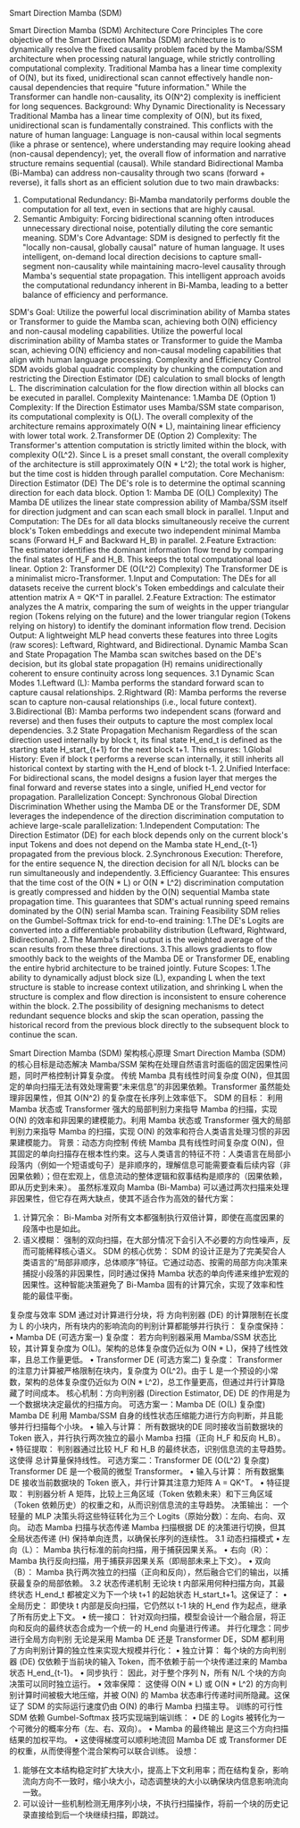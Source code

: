 Smart Direction Mamba (SDM)

Smart Direction Mamba (SDM) Architecture Core Principles
The core objective of the Smart Direction Mamba (SDM) architecture is to dynamically resolve the fixed causality problem faced by the Mamba/SSM architecture when processing natural language, while strictly controlling computational complexity. Traditional Mamba has a linear time complexity of O(N), but its fixed, unidirectional scan cannot effectively handle non-causal dependencies that require "future information." While the Transformer can handle non-causality, its O(N^2) complexity is inefficient for long sequences.
Background: Why Dynamic Directionality is Necessary
Traditional Mamba has a linear time complexity of O(N), but its fixed, unidirectional scan is fundamentally constrained. This conflicts with the nature of human language: Language is non-causal within local segments (like a phrase or sentence), where understanding may require looking ahead (non-causal dependency); yet, the overall flow of information and narrative structure remains sequential (causal).
While standard Bidirectional Mamba (Bi-Mamba) can address non-causality through two scans (forward + reverse), it falls short as an efficient solution due to two main drawbacks:
1. Computational Redundancy: Bi-Mamba mandatorily performs double the computation for all text, even in sections that are highly causal.
2. Semantic Ambiguity: Forcing bidirectional scanning often introduces unnecessary directional noise, potentially diluting the core semantic meaning.
SDM's Core Advantage: SDM is designed to perfectly fit the "locally non-causal, globally causal" nature of human language. It uses intelligent, on-demand local direction decisions to capture small-segment non-causality while maintaining macro-level causality through Mamba's sequential state propagation. This intelligent approach avoids the computational redundancy inherent in Bi-Mamba, leading to a better balance of efficiency and performance.


SDM's Goal: Utilize the powerful local discrimination ability of Mamba states or Transformer to guide the Mamba scan, achieving both O(N) efficiency and non-causal modeling capabilities. Utilize the powerful local discrimination ability of Mamba states or Transformer to guide the Mamba scan, achieving O(N) efficiency and non-causal modeling capabilities that align with human language processing.
Complexity and Efficiency Control
SDM avoids global quadratic complexity by chunking the computation and restricting the Direction Estimator (DE) calculation to small blocks of length L. The discrimination calculation for the flow direction within all blocks can be executed in parallel.
Complexity Maintenance:
 1.Mamba DE (Option 1) Complexity: If the Direction Estimator uses Mamba/SSM state comparison, its computational complexity is O(L). The overall complexity of the architecture remains approximately O(N * L), maintaining linear efficiency with lower total work.
 2.Transformer DE (Option 2) Complexity: The Transformer's attention computation is strictly limited within the block, with complexity O(L^2). Since L is a preset small constant, the overall complexity of the architecture is still approximately O(N * L^2); the total work is higher, but the time cost is hidden through parallel computation.
Core Mechanism: Direction Estimator (DE)
The DE's role is to determine the optimal scanning direction for each data block.
Option 1: Mamba DE (O(L) Complexity)
The Mamba DE utilizes the linear state compression ability of Mamba/SSM itself for direction judgment and can scan each small block in parallel.
 1.Input and Computation: The DEs for all data blocks simultaneously receive the current block's Token embeddings and execute two independent minimal Mamba scans (Forward H_F and Backward H_B) in parallel.
 2.Feature Extraction: The estimator identifies the dominant information flow trend by comparing the final states of H_F and H_B. This keeps the total computational load linear.
Option 2: Transformer DE (O(L^2) Complexity)
The Transformer DE is a minimalist micro-Transformer.
 1.Input and Computation: The DEs for all datasets receive the current block's Token embeddings and calculate their attention matrix A = QK^T in parallel.
 2.Feature Extraction: The estimator analyzes the A matrix, comparing the sum of weights in the upper triangular region (Tokens relying on the future) and the lower triangular region (Tokens relying on history) to identify the dominant information flow trend.
Decision Output:
A lightweight MLP head converts these features into three Logits (raw scores): Leftward, Rightward, and Bidirectional.
Dynamic Mamba Scan and State Propagation
The Mamba scan switches based on the DE's decision, but its global state propagation (H) remains unidirectionally coherent to ensure continuity across long sequences.
3.1 Dynamic Scan Modes
 1.Leftward (L): Mamba performs the standard forward scan to capture causal relationships.
 2.Rightward (R): Mamba performs the reverse scan to capture non-causal relationships (i.e., local future context).
 3.Bidirectional (B): Mamba performs two independent scans (forward and reverse) and then fuses their outputs to capture the most complex local dependencies.
3.2 State Propagation Mechanism
Regardless of the scan direction used internally by block t, its final state H_end_t is defined as the starting state H_start_{t+1} for the next block t+1. This ensures:
 1.Global History: Even if block t performs a reverse scan internally, it still inherits all historical context by starting with the H_end of block t-1.
 2.Unified Interface: For bidirectional scans, the model designs a fusion layer that merges the final forward and reverse states into a single, unified H_end vector for propagation.
Parallelization Concept: Synchronous Global Direction Discrimination
Whether using the Mamba DE or the Transformer DE, SDM leverages the independence of the direction discrimination computation to achieve large-scale parallelization:
 1.Independent Computation: The Direction Estimator (DE) for each block depends only on the current block's input Tokens and does not depend on the Mamba state H_end_{t-1} propagated from the previous block.
 2.Synchronous Execution: Therefore, for the entire sequence N, the direction decision for all N/L blocks can be run simultaneously and independently.
 3.Efficiency Guarantee: This ensures that the time cost of the O(N * L) or O(N * L^2) discrimination computation is greatly compressed and hidden by the O(N) sequential Mamba state propagation time. This guarantees that SDM's actual running speed remains dominated by the O(N) serial Mamba scan.
Training Feasibility
SDM relies on the Gumbel-Softmax trick for end-to-end training:
 1.The DE's Logits are converted into a differentiable probability distribution (Leftward, Rightward, Bidirectional).
 2.The Mamba's final output is the weighted average of the scan results from these three directions.
 3.This allows gradients to flow smoothly back to the weights of the Mamba DE or Transformer DE, enabling the entire hybrid architecture to be trained jointly.
Future Scopes:
 1.The ability to dynamically adjust block size (L), expanding L when the text structure is stable to increase context utilization, and shrinking L when the structure is complex and flow direction is inconsistent to ensure coherence within the block.
 2.The possibility of designing mechanisms to detect redundant sequence blocks and skip the scan operation, passing the historical record from the previous block directly to the subsequent block to continue the scan.

Smart Direction Mamba (SDM) 架构核心原理
Smart Direction Mamba (SDM) 的核心目标是动态解决 Mamba/SSM 架构在处理自然语言时面临的固定因果性问题，同时严格控制计算复杂度。 传统 Mamba 具有线性时间复杂度 O(N)，但其固定的单向扫描无法有效处理需要“未来信息”的非因果依赖。Transformer 虽然能处理非因果性，但其 O(N^2) 的复杂度在长序列上效率低下。
SDM 的目标： 利用 Mamba 状态或 Transformer 强大的局部判别力来指导 Mamba 的扫描，实现 O(N) 的效率和非因果的建模能力。利用 Mamba 状态或 Transformer 强大的局部判别力来指导 Mamba 的扫描，实现 O(N) 的效率和符合人类语言处理习惯的非因果建模能力。
背景：动态方向控制
传统 Mamba 具有线性时间复杂度 O(N)，但其固定的单向扫描存在根本性约束。这与人类语言的特征不符：人类语言在局部小段落内（例如一个短语或句子）是非顺序的，理解信息可能需要查看后续内容（非因果依赖）；但在宏观上，信息流动的整体逻辑和叙事结构是顺序的（因果依赖，即从历史到未来）。
虽然标准双向 Mamba (Bi-Mamba) 可以通过两次扫描来处理非因果性，但它存在两大缺点，使其不适合作为高效的替代方案：
1. 计算冗余： Bi-Mamba 对所有文本都强制执行双倍计算，即使在高度因果的段落中也是如此。
2. 语义模糊： 强制的双向扫描，在大部分情况下会引入不必要的方向性噪声，反而可能稀释核心语义。
SDM 的核心优势： SDM 的设计正是为了完美契合人类语言的“局部非顺序，总体顺序”特征。它通过动态、按需的局部方向决策来捕捉小段落的非因果性，同时通过保持 Mamba 状态的单向传递来维护宏观的因果性。这种智能决策避免了 Bi-Mamba 固有的计算冗余，实现了效率和性能的最佳平衡。

复杂度与效率
SDM 通过对计算进行分块，将 方向判别器 (DE) 的计算限制在长度为 L 的小块内，所有块内的影响流向的判别计算都能够并行执行：
复杂度保持：
• Mamba DE (可选方案一) 复杂度： 若方向判别器采用 Mamba/SSM 状态比较，其计算复杂度为 O(L)。架构的总体复杂度仍近似为 O(N * L)，保持了线性效率，且总工作量更低。
• Transformer DE (可选方案二) 复杂度： Transformer 的注意力计算被严格限制在块内，复杂度为 O(L^2)。由于 L 是一个预设的小常数，架构的总体复杂度仍近似为 O(N * L^2)，总工作量更高，但通过并行计算隐藏了时间成本。
核心机制：方向判别器 (Direction Estimator, DE)
DE 的作用是为一个数据块决定最优的扫描方向。
可选方案一：Mamba DE (O(L) 复杂度)
Mamba DE 利用 Mamba/SSM 自身的线性状态压缩能力进行方向判断，并且能够并行扫描每个小块。
• 输入与计算： 所有数据块的DE 同时接收当前数据块的 Token 嵌入，并行执行两次独立的最小 Mamba 扫描（正向 H_F 和反向 H_B）。
• 特征提取： 判别器通过比较 H_F 和 H_B 的最终状态，识别信息流的主导趋势。这使得 总计算量保持线性。
可选方案二：Transformer DE (O(L^2) 复杂度)
Transformer DE 是一个极简的微型 Transformer。
• 输入与计算： 所有数据集DE 接收当前数据块的 Token 嵌入，并行计算其注意力矩阵 A = QK^T。
• 特征提取： 判别器分析 A 矩阵，比较上三角区域（Token 依赖未来）和下三角区域（Token 依赖历史）的权重之和，从而识别信息流的主导趋势。
决策输出：
一个轻量的 MLP 决策头将这些特征转化为三个 Logits（原始分数）：左向、右向、双向。
动态 Mamba 扫描与状态传递
Mamba 扫描根据 DE 的决策进行切换，但其全局状态传递 (H) 保持单向连贯，以确保长序列的连续性。
3.1 动态扫描模式
• 左向（L）： Mamba 执行标准的前向扫描，用于捕获因果关系。
• 右向（R）： Mamba 执行反向扫描，用于捕获非因果关系（即局部未来上下文）。
• 双向（B）： Mamba 执行两次独立的扫描（正向和反向），然后融合它们的输出，以捕获最复杂的局部依赖。
3.2 状态传递机制
无论块 t 内部采用何种扫描方向，其最终状态 H_end_t 都被定义为下一个块 t+1 的起始状态 H_start_t+1。这保证了：
• 全局历史： 即使块 t 内部是反向扫描，它仍然以 t-1 块的 H_end 作为起点，继承了所有历史上下文。
• 统一接口： 针对双向扫描，模型会设计一个融合层，将正向和反向的最终状态合成为一个统一的 H_end 向量进行传递。
并行化理念：同步进行全局方向判别
无论是采用 Mamba DE 还是 Transformer DE，SDM 都利用了方向判别计算的独立性来实现大规模并行化：
• 独立计算： 每个块的方向判别器 (DE) 仅依赖于当前块的输入 Token，而不依赖于前一个块传递过来的 Mamba 状态 H_end_{t-1}。
• 同步执行： 因此，对于整个序列 N，所有 N/L 个块的方向决策可以同时独立运行。
• 效率保障： 这使得 O(N * L) 或 O(N * L^2) 的方向判别计算时间被极大地压缩，并被 O(N) 的 Mamba 状态串行传递时间所隐藏。这保证了 SDM 的实际运行速度仍由 O(N) 的串行 Mamba 扫描主导。
训练的可行性
SDM 依赖 Gumbel-Softmax 技巧实现端到端训练：
• DE 的 Logits 被转化为一个可微分的概率分布（左、右、双向）。
• Mamba 的最终输出 是这三个方向扫描结果的加权平均。
• 这使得梯度可以顺利地流回 Mamba DE 或 Transformer DE 的权重，从而使得整个混合架构可以联合训练。
设想：
1. 能够在文本结构稳定时扩大块大小，提高上下文利用率；而在结构复杂，影响流向方向不一致时，缩小块大小，动态调整块的大小以确保块内信息影响流向一致。
2. 可以设计一些机制检测无用序列小块，不执行扫描操作，将前一个块的历史记录直接给到后一个块继续扫描，即跳过。

